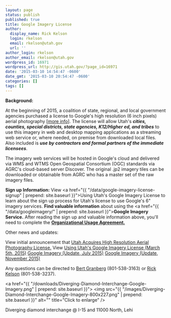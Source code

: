 ```yaml
---
layout: page
status: publish
published: true
title: Google Imagery License
author:
  display_name: Rick Kelson
  login: rkelson
  email: rkelson@utah.gov
  url: ''
author_login: rkelson
author_email: rkelson@utah.gov
wordpress_id: 16971
wordpress_url: http://gis.utah.gov/?page_id=16971
date: '2015-03-10 14:54:47 -0600'
date_gmt: '2015-03-10 20:54:47 -0600'
categories: []
tags: []
---
```

**Background:**

At the beginning of 2015, a coalition of state, regional, and local government agencies purchased a license to Google's high resolution (6 inch pixels) aerial
photography [<a href="{{site.baseurl}}{% post_url 2015-02-02-utah-acquires-high-resolution-aerial-photography-license %}">more info</a>]. The license will allow
Utah's **_cities, counties, special districts, state agencies, K12/Higher ed, and tribes_** to use this imagery in web and desktop mapping
applications as a streaming web service or, where needed, on premise from downloaded local files. Also included is **_use by contractors and formal partners of the immediate licensees_**.

The imagery web services will be hosted in Google's cloud and delivered via WMS and WTMS Open Geospatial Consortium (OGC) standards via AGRC's cloud-based server Discover. The original .jp2 imagery tiles can be downloaded or obtainable from AGRC who has a master set of the raw imagery files. 

**Sign up Information:** View <a href="{{ "/data/google-imagery-license-signup" | prepend: site.baseurl }}">Using Utah's Google Imagery License</a> to learn about
the sign up process for Utah's license to use Google's 6" imagery services.
**Find valuable information** about using the <a href="{{ "/data/googleimagery/" | prepend: site.baseurl }}">**Google Imagery Service.</a>**
After reading the sign up and valuable information above, you'll need to complete the <a href="https://docs.google.com/a/utah.gov/forms/d/18FnT2fdg7nrA9xZYKUYV5UvxG0GO9w9DNFfeNG1D4TU/viewform">**Organizational Usage Agreement.</a>**

Other news and updates:

View initial announcement that <a href="{{site.baseurl}}{% post_url 2015-02-02-utah-acquires-high-resolution-aerial-photography-license %}">Utah Acquires High Resolution Aerial Photography License.</a>
View <a href="{{site.baseurl}}{% post_url 2015-03-05-google-imagery-license-update-march-5th %}">Using Utah's Google Imagery License (March 5th, 2015)</a>
<a href="{{site.baseurl}}{% post_url 2015-07-30-google-imagery-update-july-2015 %}">Google Imagery (Update, July 2015)</a>
<a href="{{site.baseurl}}{% post_url 2015-11-24-google-imagery-service-speed-enhancements-more %}">Google Imagery (Update, November 2015)</a>

Any questions can be directed to <a href="mailto:bgranberg@utah.gov">Bert Granberg</a> (801-538-3163) or <a href="mailto:rkelson@utah.gov">Rick Kelson</a> (801-538-3237).

<a href="{{ "/downloads/Diverging-Diamond-Interchange-Google-Imagery.png" | prepend: site.baseurl }}">
<img src="{{ "/images/Diverging-Diamond-Interchange-Google-Imagery-800x227.png" | prepend: site.baseurl }}" alt="" title="Click to enlarge" />
</a>

Diverging diamond interchange @ I-15 and 11000 North, Lehi
